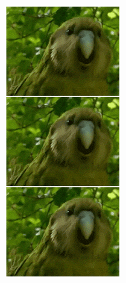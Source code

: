 ![alt text](https://github.com/ChrisChrisLoLo/ChrisChrisLoLo/blob/main/party_parrot.gif?raw=true)
![alt text](https://github.com/ChrisChrisLoLo/ChrisChrisLoLo/blob/main/party_parrot.gif?raw=true)
![alt text](https://github.com/ChrisChrisLoLo/ChrisChrisLoLo/blob/main/party_parrot.gif?raw=true)

<!--
**ChrisChrisLoLo/ChrisChrisLoLo** is a ✨ _special_ ✨ repository because its `README.md` (this file) appears on your GitHub profile.

Here are some ideas to get you started:

- 🔭 I’m currently working on ...
- 🌱 I’m currently learning ...
- 👯 I’m looking to collaborate on ...
- 🤔 I’m looking for help with ...
- 💬 Ask me about ...
- 📫 How to reach me: ...
- 😄 Pronouns: ...
- ⚡ Fun fact: ...
-->
